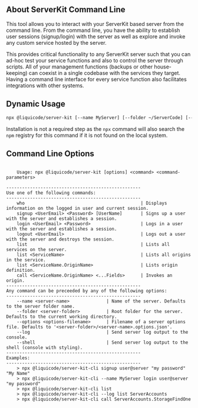 

About ServerKit Command Line
---------------------------------------------------------------------

This tool allows you to interact with your ServerKit based server from the command line.
From the command line, you have the ability to establish user sessions (signup/login) with the server
as well as explore and invoke any custom service hosted by the server.

This provides critical functionality to any ServerKit server such that you can ad-hoc test your service functions
and also to control the server through scripts.
All of your management functions (backups or other house-keeping) can coexist in a single codebase with the services they target.
Having a command line interface for every service function also facilitates integrations with other systems.


Dynamic Usage
---------------------------------------------------------------------

```bash
npx @liquicode/server-kit [--name MyServer] [--folder ~/ServerCode] [--options ~/server-options.json] <command>
```

Installation is not a required step as the `npx` command will also search
the `npm` registry for this command if it is not found on the local system.


Command Line Options
---------------------------------------------------------------------
~~~

    Usage: npx @liquicode/server-kit [options] <command> <command-parameters>

---------------------------------------------------
Use one of the following commands:
---------------------------------------------------
    who                                            | Displays information on the logged in user and current session.
    signup <UserEmail> <Password> [UserName]       | Signs up a user with the server and establishes a session.
    login <UserEmail> <Password>                   | Logs in a user with the server and establishes a session.
    logout <UserEmail>                             | Logs out a user with the server and destroys the session.
    list                                           | Lists all services on the server.
    list <ServiceName>                             | Lists all origins in the service.
    list <ServiceName.OriginName>                  | Lists origin definition.
    call <ServiceName.OriginName> <...Fields>      | Invokes an origin.
---------------------------------------------------
Any command can be preceeded by any of the following options:
---------------------------------------------------
    --name <server-name>              | Name of the server. Defaults to the server folder name.
    --folder <server-folder>          | Root folder for the server. Defaults to the current working directory.
    --options <options-filename>      | Filename of a server options file. Defaults to '<server-folder>/<server-name>.options.json'.
    --log                             | Send server log output to the console.
    --shell                           | Send server log output to the shell (console with styling).
---------------------------------------------------
Examples:
---------------------------------------------------
    > npx @liquicode/server-kit-cli signup user@server "my password" "My Name"
    > npx @liquicode/server-kit-cli --name MyServer login user@server "my password"
    > npx @liquicode/server-kit-cli list
    > npx @liquicode/server-kit-cli --log list ServerAccounts
    > npx @liquicode/server-kit-cli call ServerAccounts.StorageFindOne
~~~

